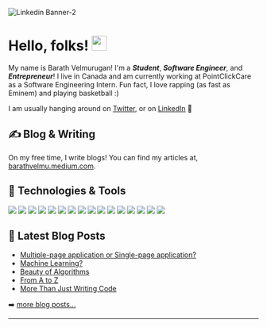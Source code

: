 ![Linkedin Banner-2](https://user-images.githubusercontent.com/69721558/121256589-b6995700-c87a-11eb-9822-2d9b214bc0a2.png)

# Hello, folks! <img src="https://raw.githubusercontent.com/MartinHeinz/MartinHeinz/master/wave.gif" width="30px">

My name is Barath Velmurugan! I'm a ***Student***, ***Software Engineer***, and ***Entrepreneur***! I live in Canada and am currently working at PointClickCare as a Software Engineering Intern. Fun fact, I love rapping (as fast as Eminem) and playing basketball :) 

I am usually hanging around on [Twitter](https://twitter.com/BarathV03698131), or on [LinkedIn](https://www.linkedin.com/in/barathvelmu/) 🚀


## &#x270d; Blog & Writing

On my free time, I write blogs! You can find my articles at, [barathvelmu.medium.com](https://barathvelmu.medium.com).

## 🔧 Technologies & Tools
![](https://img.shields.io/badge/OS-Mac-informational?style=flat&logo=mac&logoColor=white&color=2bbc8a)
![](https://img.shields.io/badge/Shell-Zsh-informational?style=flat&logo=gnu-zsh&logoColor=white&color=2bbc8a)
![](https://img.shields.io/badge/Editor-IntelliJ_IDEA-informational?style=flat&logo=intellij-idea&logoColor=white&color=2bbc8a)
![](https://img.shields.io/badge/Code-HTML-informational?style=flat&logo=html&logoColor=white&color=2bbc8a)
![](https://img.shields.io/badge/Code-CSS-informational?style=flat&logo=css&logoColor=white&color=2bbc8a)
![](https://img.shields.io/badge/Code-Java-informational?style=flat&logo=java&logoColor=white&color=2bbc8a)
![](https://img.shields.io/badge/Code-Python-informational?style=flat&logo=python&logoColor=white&color=2bbc8a)
![](https://img.shields.io/badge/Code-C-informational?style=flat&logo=c&logoColor=white&color=2bbc8a)
![](https://img.shields.io/badge/Code-JavaScript-informational?style=flat&logo=javascript&logoColor=white&color=2bbc8a)
![](https://img.shields.io/badge/Tools-Spring-informational?style=flat&logo=spring&logoColor=white&color=2bbc8a)
![](https://img.shields.io/badge/Tools-Django-informational?style=flat&logo=django&logoColor=white&color=2bbc8a)
![](https://img.shields.io/badge/Tools-MySQL-informational?style=flat&logo=mysql&logoColor=white&color=2bbc8a)
![](https://img.shields.io/badge/Tools-PostgreSQL-informational?style=flat&logo=postgresql&logoColor=white&color=2bbc8a)
![](https://img.shields.io/badge/Tools-Postman-informational?style=flat&logo=postman&logoColor=white&color=2bbc8a)
![](https://img.shields.io/badge/Tools-Docker-informational?style=flat&logo=docker&logoColor=white&color=2bbc8a)
![](https://img.shields.io/badge/Tools-AmazonWebServices-informational?style=flat&logo=amazonwebservices&logoColor=white&color=2bbc8a)


## 📕 Latest Blog Posts

<!-- BLOG-POST-LIST:START -->
- [Multiple-page application or Single-page application?](https://barathvelmu.medium.com/multiple-page-application-or-single-page-application-2313a3a1d699)
- [Machine Learning?](https://barathvelmu.medium.com/machine-learning-f0c67b370d3e)
- [Beauty of Algorithms](https://barathvelmu.medium.com/beauty-of-algorithms-e989989aebb7)
- [From A to Z](https://barathvelmu.medium.com/what-is-sdlc-c23501a3593b)
- [More Than Just Writing Code](https://barathvelmu.medium.com/more-than-just-writing-code-1f87a7dcc783)
<!-- BLOG-POST-LIST:END -->

➡️ [more blog posts...](https://barathvelmu.medium.com)

---


